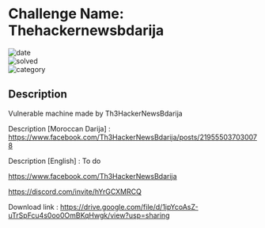 # Challenge Name: Thehackernewsbdarija

![date](https://img.shields.io/badge/date-19.12.2021-brightgreen.svg)  
![solved](https://img.shields.io/badge/solved-in%20time-brightgreen.svg)   
![category](https://img.shields.io/badge/category-Boot%20to%20Root-blueviolet.svg)   



## Description

Vulnerable machine made by Th3HackerNewsBdarija

Description [Moroccan Darija] : https://www.facebook.com/Th3HackerNewsBdarija/posts/219555037030078

Description [English] : To do

https://www.facebook.com/Th3HackerNewsBdarija

https://discord.com/invite/hYrGCXMRCQ

Download link : https://drive.google.com/file/d/1ipYcoAsZ-uTrSpFcu4s0oo0OmBKqHwgk/view?usp=sharing
